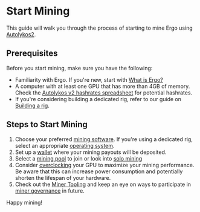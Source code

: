 # Start Mining

This guide will walk you through the process of starting to mine Ergo using [Autolykos2](autolykos.md). 

## Prerequisites

Before you start mining, make sure you have the following:

- Familiarity with Ergo. If you're new, start with [What is Ergo?](why.md)
- A computer with at least one GPU that has more than 4GB of memory. Check the [Autolykos v2 hashrates spreadsheet](https://docs.google.com/spreadsheets/d/1NsuoDB27EwCo_BlSjCP3GMLfTSJRPIWIBsL-wPTllUg) for potential hashrates.
- If you're considering building a dedicated rig, refer to our guide on [Building a rig](rig.md).

## Steps to Start Mining

1. Choose your preferred [mining software](software.md). If you're using a dedicated rig, select an appropriate [operating system](os.md).
2. Set up a [wallet](wallets.md) where your mining payouts will be deposited.
3. Select a [mining pool](pools.md) to join or look into [solo mining](solo.md)
4. Consider [overclocking](overclocking.md) your GPU to maximize your mining performance. Be aware that this can increase power consumption and potentially shorten the lifespan of your hardware.
5. Check out the [Miner Tooling](miner-tooling.md) and keep an eye on ways to participate in [miner governance](governance.md) in future.

Happy mining!